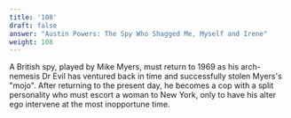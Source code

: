 ```yaml
---
title: '108'
draft: false
answer: "Austin Powers: The Spy Who Shagged Me, Myself and Irene"
weight: 108
---
```

A British spy, played by Mike Myers, must return to 1969 as his arch-nemesis Dr Evil has ventured back in time and successfully stolen Myers's "mojo". After returning to the present day, he becomes a cop with a split personality who must escort a woman to New York, only to have his alter ego intervene at the most inopportune time.